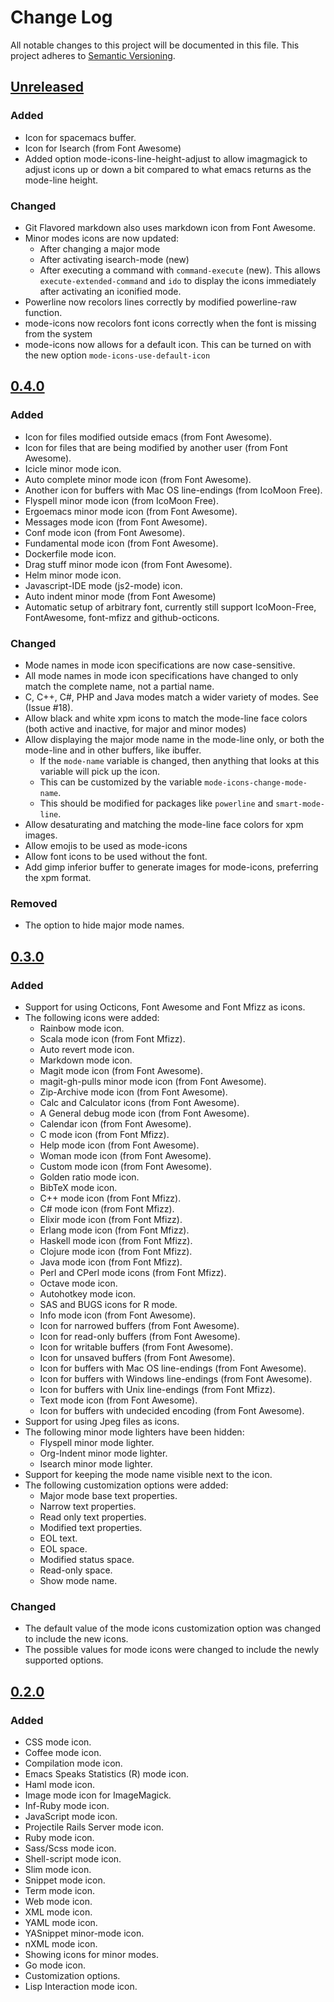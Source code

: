 # Change Log

All notable changes to this project will be documented in this file.
This project adheres to [Semantic Versioning](http://semver.org/).

## [Unreleased]

### Added

- Icon for spacemacs buffer.
- Icon for Isearch (from Font Awesome)
- Added option mode-icons-line-height-adjust to allow imagmagick to
  adjust icons up or down a bit compared to what emacs returns as the
  mode-line height.

### Changed

- Git Flavored markdown also uses markdown icon from Font Awesome.
- Minor modes icons are now updated:
  - After changing a major mode
  - After activating isearch-mode (new)
  - After executing a command with `command-execute` (new). This
    allows `execute-extended-command` and `ido` to display the icons
    immediately after activating an iconified mode.
- Powerline now recolors lines correctly by modified powerline-raw
  function.
- mode-icons now recolors font icons correctly when the font is
  missing from the system
- mode-icons now allows for a default icon.  This can be turned on
  with the new option `mode-icons-use-default-icon`

## [0.4.0]

### Added

- Icon for files modified outside emacs (from Font Awesome).
- Icon for files that are being modified by another user (from Font
  Awesome).
- Icicle minor mode icon.
- Auto complete minor mode icon (from Font Awesome).
- Another icon for buffers with Mac OS line-endings (from IcoMoon
  Free).
- Flyspell minor mode icon (from IcoMoon Free).
- Ergoemacs minor mode icon (from Font Awesome).
- Messages mode icon (from Font Awesome).
- Conf mode icon (from Font Awesome).
- Fundamental mode icon (from Font Awesome).
- Dockerfile mode icon.
- Drag stuff minor mode icon (from Font Awesome).
- Helm minor mode icon.
- Javascript-IDE mode (js2-mode) icon.
- Auto indent minor mode (from Font Awesome)
- Automatic setup of arbitrary font, currently still support
  IcoMoon-Free, FontAwesome, font-mfizz and github-octicons.

### Changed

- Mode names in mode icon specifications are now case-sensitive.
- All mode names in mode icon specifications have changed to only
  match the complete name, not a partial name.
- C, C++, C#, PHP and Java modes match a wider variety of modes.  See
  (Issue #18).
- Allow black and white xpm icons to match the mode-line face colors
  (both active and inactive, for major and minor modes)
- Allow displaying the major mode name in the mode-line only, or both
  the mode-line and in other buffers, like ibuffer.
  - If the `mode-name` variable is changed, then anything that looks
    at this variable will pick up the icon.
  - This can be customized by the variable
    `mode-icons-change-mode-name`.
  - This should be modified for packages like `powerline` and
    `smart-mode-line`.
- Allow desaturating and matching the mode-line face colors for xpm
  images.
- Allow emojis to be used as mode-icons
- Allow font icons to be used without the font.
- Add gimp inferior buffer to generate images for mode-icons,
  preferring the xpm format.

### Removed

- The option to hide major mode names.

## [0.3.0]

### Added
- Support for using Octicons, Font Awesome and Font Mfizz as icons.
- The following icons were added:
  - Rainbow mode icon.
  - Scala mode icon (from Font Mfizz).
  - Auto revert mode icon.
  - Markdown mode icon.
  - Magit mode icon (from Font Awesome).
  - magit-gh-pulls minor mode icon (from Font Awesome).
  - Zip-Archive mode icon (from Font Awesome).
  - Calc and Calculator icons (from Font Awesome).
  - A General debug mode icon (from Font Awesome).
  - Calendar icon (from Font Awesome).
  - C mode icon (from Font Mfizz).
  - Help mode icon (from Font Awesome).
  - Woman mode icon (from Font Awesome).
  - Custom mode icon (from Font Awesome).
  - Golden ratio mode icon.
  - BibTeX mode icon.
  - C++ mode icon (from Font Mfizz).
  - C# mode icon (from Font Mfizz).
  - Elixir mode icon (from Font Mfizz).
  - Erlang mode icon (from Font Mfizz).
  - Haskell mode icon (from Font Mfizz).
  - Clojure mode icon (from Font Mfizz).
  - Java mode icon (from Font Mfizz).
  - Perl and CPerl mode icons (from Font Mfizz).
  - Octave mode icon.
  - Autohotkey mode icon.
  - SAS and BUGS icons for R mode.
  - Info mode icon (from Font Awesome).
  - Icon for narrowed buffers (from Font Awesome).
  - Icon for read-only buffers (from Font Awesome).
  - Icon for writable buffers (from Font Awesome).
  - Icon for unsaved buffers (from Font Awesome).
  - Icon for buffers with Mac OS line-endings (from Font Awesome).
  - Icon for buffers with Windows line-endings (from Font Awesome).
  - Icon for buffers with Unix line-endings (from Font Mfizz).
  - Text mode icon (from Font Awesome).
  - Icon for buffers with undecided encoding (from Font Awesome).
- Support for using Jpeg files as icons.
- The following minor mode lighters have been hidden:
  - Flyspell minor mode lighter.
  - Org-Indent minor mode lighter.
  - Isearch minor mode lighter.
- Support for keeping the mode name visible next to the icon.
- The following customization options were added:
  - Major mode base text properties.
  - Narrow text properties.
  - Read only text properties.
  - Modified text properties.
  - EOL text.
  - EOL space.
  - Modified status space.
  - Read-only space.
  - Show mode name.

### Changed

- The default value of the mode icons customization option was changed
  to include the new icons.
- The possible values for mode icons were changed to include the newly
  supported options.

## [0.2.0]

### Added
- CSS mode icon.
- Coffee mode icon.
- Compilation mode icon.
- Emacs Speaks Statistics (R) mode icon.
- Haml mode icon.
- Image mode icon for ImageMagick.
- Inf-Ruby mode icon.
- JavaScript mode icon.
- Projectile Rails Server mode icon.
- Ruby mode icon.
- Sass/Scss mode icon.
- Shell-script mode icon.
- Slim mode icon.
- Snippet mode icon.
- Term mode icon.
- Web mode icon.
- XML mode icon.
- YAML mode icon.
- YASnippet minor-mode icon.
- nXML mode icon.
- Showing icons for minor modes.
- Go mode icon.
- Customization options.
- Lisp Interaction mode icon.

[Unreleased]: https://github.com/ryuslash/mode-icons/compare/0.4.0...HEAD
[0.4.0]: https://github.com/ryuslash/mode-icons/compare/0.3.0...0.4.0
[0.3.0]: https://github.com/ryuslash/mode-icons/compare/0.2.0...0.3.0
[0.2.0]: https://github.com/ryuslash/mode-icons/compare/0.1.0...0.2.0
